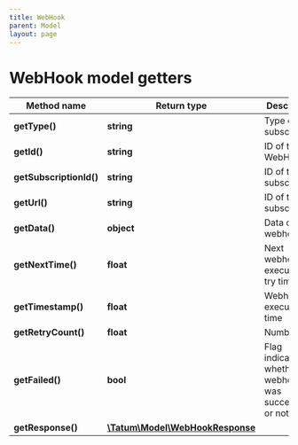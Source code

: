 ```yaml
---
title: WebHook
parent: Model
layout: page
---
```


# WebHook model getters

Method name | Return type | Description | Notes
------------ | ------------- | ------------- | -------------
**getType()** | **string** | Type of the subscription. |
**getId()** | **string** | ID of the WebHook |
**getSubscriptionId()** | **string** | ID of the subscription |
**getUrl()** | **string** | ID of the subscription |
**getData()** | **object** | Data of webhook |
**getNextTime()** | **float** | Next webhook execution try time | [optional]
**getTimestamp()** | **float** | Webhook execution time | [optional]
**getRetryCount()** | **float** | Number | [optional]
**getFailed()** | **bool** | Flag indicating whether this webhook was successful or not |
**getResponse()** | [**\Tatum\Model\WebHookResponse**](../WebHookResponse) |  |

